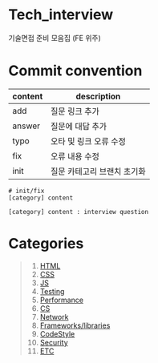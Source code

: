 # Tech_interview

기술면접 준비 모음집 (FE 위주)

# Commit convention

| content | description                 |
| ------- | --------------------------- |
| add     | 질문 링크 추가              |
| answer  | 질문에 대답 추가            |
| typo    | 오타 및 링크 오류 수정      |
| fix     | 오류 내용 수정              |
| init    | 질문 카테고리 브랜치 초기화 |

```
# init/fix
[category] content

[category] content : interview question
```

# Categories

> 1. [HTML]()
> 2. [CSS]()
> 3. [JS]()
> 4. [Testing]()
> 5. [Performance]()
> 6. [CS]()
> 7. [Network]()
> 8. [Frameworks/libraries]()
> 9. [CodeStyle]()
> 10. [Security]()
> 11. [ETC]()
